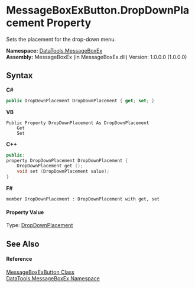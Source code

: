 # MessageBoxExButton.DropDownPlacement Property 
 

Sets the placement for the drop-down menu.

**Namespace:**&nbsp;<a href="2e83881a-7861-f510-1d85-b20875f0dcb4">DataTools.MessageBoxEx</a><br />**Assembly:**&nbsp;MessageBoxEx (in MessageBoxEx.dll) Version: 1.0.0.0 (1.0.0.0)

## Syntax

**C#**<br />
``` C#
public DropDownPlacement DropDownPlacement { get; set; }
```

**VB**<br />
``` VB
Public Property DropDownPlacement As DropDownPlacement
	Get
	Set
```

**C++**<br />
``` C++
public:
property DropDownPlacement DropDownPlacement {
	DropDownPlacement get ();
	void set (DropDownPlacement value);
}
```

**F#**<br />
``` F#
member DropDownPlacement : DropDownPlacement with get, set

```


#### Property Value
Type: <a href="3b3e1521-2575-8438-f43b-f710f686e600">DropDownPlacement</a>

## See Also


#### Reference
<a href="e1261b7b-07a9-97d8-f7f8-824a32473f53">MessageBoxExButton Class</a><br /><a href="2e83881a-7861-f510-1d85-b20875f0dcb4">DataTools.MessageBoxEx Namespace</a><br />